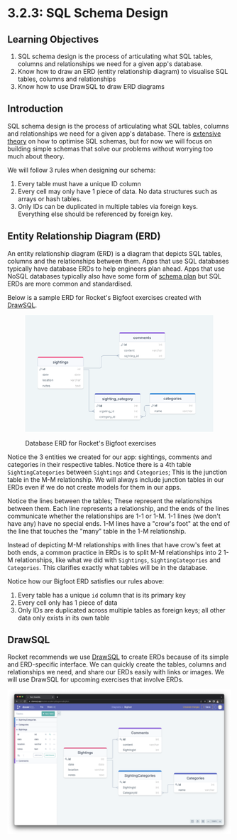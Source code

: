 # 3.2.3: SQL Schema Design

## Learning Objectives

1. SQL schema design is the process of articulating what SQL tables, columns and relationships we need for a given app's database.
2. Know how to draw an ERD (entity relationship diagram) to visualise SQL tables, columns and relationships
3. Know how to use DrawSQL to draw ERD diagrams

## Introduction

SQL schema design is the process of articulating what SQL tables, columns and relationships we need for a given app's database. There is <a href="https://en.wikipedia.org/wiki/Database_normalization" target="_blank">extensive theory</a> on how to optimise SQL schemas, but for now we will focus on building simple schemas that solve our problems without worrying too much about theory.

We will follow 3 rules when designing our schema:

1. Every table must have a unique ID column
2. Every cell may only have 1 piece of data. No data structures such as arrays or hash tables.
3. Only IDs can be duplicated in multiple tables via foreign keys. Everything else should be referenced by foreign key.

## Entity Relationship Diagram (ERD)

An entity relationship diagram (ERD) is a diagram that depicts SQL tables, columns and the relationships between them. Apps that use SQL databases typically have database ERDs to help engineers plan ahead. Apps that use NoSQL databases typically also have some form of <a href="https://firebase.google.com/docs/database/web/structure-data#flatten_data_structures" target="_blank">schema plan</a> but SQL ERDs are more common and standardised.

Below is a sample ERD for Rocket's Bigfoot exercises created with <a href="https://drawsql.app/" target="_blank">DrawSQL</a>.

<figure><img src="../../.gitbook/assets/Screenshot 2023-01-09 at 11.03.45 AM.png" alt=""><figcaption><p>Database ERD for Rocket's Bigfoot exercises</p></figcaption></figure>

Notice the 3 entities we created for our app: sightings, comments and categories in their respective tables. Notice there is a 4th table `SightingCategories` between `Sightings` and `Categories`; This is the junction table in the M-M relationship. We will always include junction tables in our ERDs even if we do not create models for them in our apps.

Notice the lines between the tables; These represent the relationships between them. Each line represents a relationship, and the ends of the lines communicate whether the relationships are 1-1 or 1-M. 1-1 lines (we don't have any) have no special ends. 1-M lines have a "crow's foot" at the end of the line that touches the "many" table in the 1-M relationship.

Instead of depicting M-M relationships with lines that have crow's feet at both ends, a common practice in ERDs is to split M-M relationships into 2 1-M relationships, like what we did with `Sightings`, `SightingCategories` and `Categories`. This clarifies exactly what tables will be in the database.

Notice how our Bigfoot ERD satisfies our rules above:

1. Every table has a unique `id` column that is its primary key
2. Every cell only has 1 piece of data
3. Only IDs are duplicated across multiple tables as foreign keys; all other data only exists in its own table

## DrawSQL

Rocket recommends we use <a href="https://drawsql.app/" target="_blank">DrawSQL</a> to create ERDs because of its simple and ERD-specific interface. We can quickly create the tables, columns and relationships we need, and share our ERDs easily with links or images. We will use DrawSQL for upcoming exercises that involve ERDs.

![DrawSQL interface for creating ERDs](<../../.gitbook/assets/3.2.3 - SQL Schema Design - Bigfoot ERD (1).png>)
